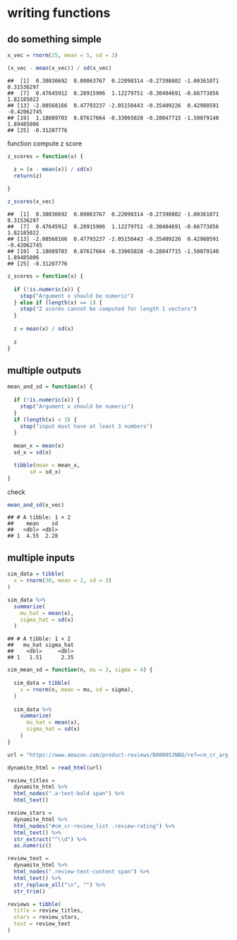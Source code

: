 writing functions
================

## do something simple

``` r
x_vec = rnorm(25, mean = 5, sd = 3)

(x_vec - mean(x_vec)) / sd(x_vec)
```

    ##  [1]  0.30836692  0.09063767  0.22098314 -0.27398802 -1.00361071  0.31536297
    ##  [7]  0.47645912  0.28915906  1.12279751 -0.30404691 -0.66773856  1.82185022
    ## [13] -2.00568166  0.47793237 -2.05150443 -0.35409226  0.42980591 -0.42062745
    ## [19]  1.18089703  0.87617664 -0.33065028 -0.28047715 -1.50079140  1.89485806
    ## [25] -0.31207776

function compute z score

``` r
z_scores = function(x) {

  z = (x - mean(x)) / sd(x)
  return(z)
  
}

z_scores(x_vec)
```

    ##  [1]  0.30836692  0.09063767  0.22098314 -0.27398802 -1.00361071  0.31536297
    ##  [7]  0.47645912  0.28915906  1.12279751 -0.30404691 -0.66773856  1.82185022
    ## [13] -2.00568166  0.47793237 -2.05150443 -0.35409226  0.42980591 -0.42062745
    ## [19]  1.18089703  0.87617664 -0.33065028 -0.28047715 -1.50079140  1.89485806
    ## [25] -0.31207776

``` r
z_scores = function(x) {
  
  if (!is.numeric(x)) {
    stop("Argument x should be numeric")
  } else if (length(x) == 1) {
    stop("Z scores cannot be computed for length 1 vectors")
  }
  
  z = mean(x) / sd(x)
  
  z
}
```

## multiple outputs

``` r
mean_and_sd = function(x) {
  
  if (!is.numeric(x)) {
    stop("Argument x should be numeric")
  } 
  if (length(x) < 3) {
    stop("input must have at least 3 numbers")
  }
  
  mean_x = mean(x)
  sd_x = sd(x)

  tibble(mean = mean_x, 
       sd = sd_x)
}
```

check

``` r
mean_and_sd(x_vec)
```

    ## # A tibble: 1 × 2
    ##    mean    sd
    ##   <dbl> <dbl>
    ## 1  4.55  2.28

## multiple inputs

``` r
sim_data = tibble(
  x = rnorm(30, mean = 2, sd = 3)
)

sim_data %>% 
  summarize(
    mu_hat = mean(x),
    sigma_hat = sd(x)
  )
```

    ## # A tibble: 1 × 2
    ##   mu_hat sigma_hat
    ##    <dbl>     <dbl>
    ## 1   1.51      2.35

``` r
sim_mean_sd = function(n, mu = 3, sigma = 4) {
  
  sim_data = tibble(
    x = rnorm(n, mean = mu, sd = sigma),
  )
  
  sim_data %>% 
    summarize(
      mu_hat = mean(x),
      sigma_hat = sd(x)
    )
}
```

``` r
url = "https://www.amazon.com/product-reviews/B00005JNBQ/ref=cm_cr_arp_d_viewopt_rvwer?ie=UTF8&reviewerType=avp_only_reviews&sortBy=recent&pageNumber=1"

dynamite_html = read_html(url)

review_titles = 
  dynamite_html %>%
  html_nodes(".a-text-bold span") %>%
  html_text()

review_stars = 
  dynamite_html %>%
  html_nodes("#cm_cr-review_list .review-rating") %>%
  html_text() %>%
  str_extract("^\\d") %>%
  as.numeric()

review_text = 
  dynamite_html %>%
  html_nodes(".review-text-content span") %>%
  html_text() %>% 
  str_replace_all("\n", "") %>% 
  str_trim()

reviews = tibble(
  title = review_titles,
  stars = review_stars,
  text = review_text
)
```

